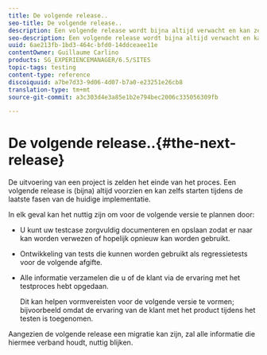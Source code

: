 ```yaml
---
title: De volgende release..
seo-title: De volgende release..
description: Een volgende release wordt bijna altijd verwacht en kan zelfs starten tijdens de laatste fasen van de huidige implementatie
seo-description: Een volgende release wordt bijna altijd verwacht en kan zelfs starten tijdens de laatste fasen van de huidige implementatie
uuid: 6ae213fb-1bd3-464c-bfd0-14ddceaee11e
contentOwner: Guillaume Carlino
products: SG_EXPERIENCEMANAGER/6.5/SITES
topic-tags: testing
content-type: reference
discoiquuid: a7be7d33-9d06-4d07-b7a0-e23251e26cb8
translation-type: tm+mt
source-git-commit: a3c303d4e3a85e1b2e794bec2006c335056309fb

---
```



# De volgende release..{#the-next-release}

De uitvoering van een project is zelden het einde van het proces. Een volgende release is (bijna) altijd voorzien en kan zelfs starten tijdens de laatste fasen van de huidige implementatie.

In elk geval kan het nuttig zijn om voor de volgende versie te plannen door:

* U kunt uw testcase zorgvuldig documenteren en opslaan zodat er naar kan worden verwezen of hopelijk opnieuw kan worden gebruikt.
* Ontwikkeling van tests die kunnen worden gebruikt als regressietests voor de volgende afgifte.
* Alle informatie verzamelen die u of de klant via de ervaring met het testproces hebt opgedaan.

   Dit kan helpen vormvereisten voor de volgende versie te vormen; bijvoorbeeld omdat de ervaring van de klant met het product tijdens het testen is toegenomen.

Aangezien de volgende release een migratie kan zijn, zal alle informatie die hiermee verband houdt, nuttig blijken.
